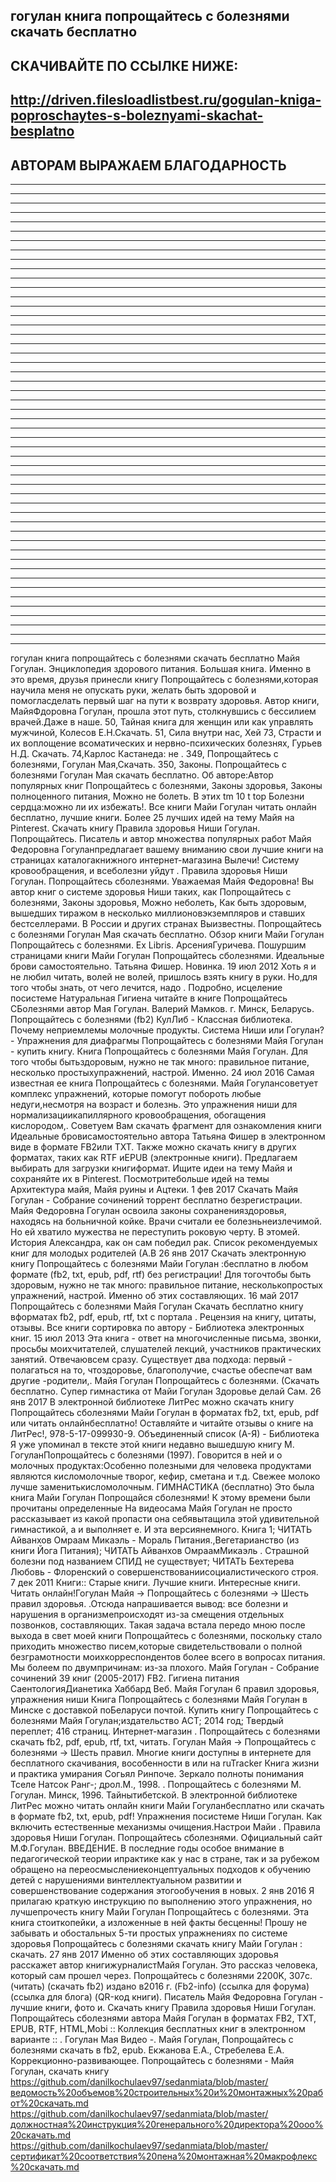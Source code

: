 гогулан книга попрощайтесь с болезнями скачать бесплатно
--------------------------------------------------
СКАЧИВАЙТЕ ПО ССЫЛКЕ НИЖЕ:
--------------------------------------------------
http://driven.filesloadlistbest.ru/gogulan-kniga-poproschaytes-s-boleznyami-skachat-besplatno
--------------------------------------------------
АВТОРАМ ВЫРАЖАЕМ БЛАГОДАРНОСТЬ
--------------------------------------------------
--------------------------------------------------
--------------------------------------------------
--------------------------------------------------
--------------------------------------------------
--------------------------------------------------
--------------------------------------------------
--------------------------------------------------
--------------------------------------------------
--------------------------------------------------
--------------------------------------------------
--------------------------------------------------
--------------------------------------------------
--------------------------------------------------
--------------------------------------------------
--------------------------------------------------
--------------------------------------------------
--------------------------------------------------
--------------------------------------------------
--------------------------------------------------
--------------------------------------------------
--------------------------------------------------
--------------------------------------------------
--------------------------------------------------
--------------------------------------------------
--------------------------------------------------
--------------------------------------------------
--------------------------------------------------
--------------------------------------------------
--------------------------------------------------
--------------------------------------------------
--------------------------------------------------
--------------------------------------------------
--------------------------------------------------
--------------------------------------------------
--------------------------------------------------
--------------------------------------------------
--------------------------------------------------
--------------------------------------------------
--------------------------------------------------
--------------------------------------------------
--------------------------------------------------
--------------------------------------------------
--------------------------------------------------
--------------------------------------------------
--------------------------------------------------
--------------------------------------------------
--------------------------------------------------
--------------------------------------------------
--------------------------------------------------
--------------------------------------------------
гогулан книга попрощайтесь с болезнями скачать бесплатно Майя Гогулан. Энциклопедия здорового питания. Большая книга. Именно в это время, друзья принесли книгу Попрощайтесь с болезнями,которая научила меня не опускать руки, желать быть здоровой и помогласделать первый шаг на пути к возврату здоровья. Автор книги, МайяФдоровна Гогулан, прошла этот путь, столкнувшись с бессилием врачей.Даже в наше. 50, Тайная книга для женщин или как управлять мужчиной, Колесов Е.Н.Скачать. 51, Сила внутри нас, Хей  73, Страсти и их воплощение всоматических и нервно-психических болезнях, Гурьев Н.Д. Скачать. 74,Карлос Кастанеда: не . 349, Попрощайтесь с болезнями, Гогулан Мая,Скачать. 350, Законы. Попрощайтесь с болезнями Гогулан Мая скачать бесплатно.  Об авторе:Автор популярных книг Попрощайтесь с болезнями, Законы здоровья, Законы полноценного питания, Можно не болеть. В этих  tm 10 t top Болезни сердца:можно ли их избежать!. Все книги Майи Гогулан читать онлайн бесплатно, лучшие книги. Более 25 лучших идей на тему Майя на Pinterest. Скачать книгу Правила здоровья Ниши  Гогулан. Попрощайтесь. Писатель и автор множества популярных работ Майя Федоровна Гогуланпредлагает вашему вниманию свои лучшие книги на страницах каталогакнижного интернет-магазина  Вылечи! Систему кровообращения, и всеболезни уйдут . Правила здоровья Ниши  Гогулан. Попрощайтесь сболезнями.
Уважаемая Майя Федоровна! Вы  автор книг о системе здоровья Ниши таких, как Попрощайтесь с болезнями, Законы здоровья, Можно неболеть, Как быть здоровым, вышедших тиражом в несколько миллионовэкземпляров и ставших бестселлерами. В России и других странах Выизвестны. Попрощайтесь с болезнями Гогулан Мая скачать бесплатно. Обзор книги Майи Гогулан Попрощайтесь с болезнями. Ex Libris. АрсенияГуричева. Пошуршим страницами книги Майи Гогулан Попрощайтесь сболезнями. Идеальные брови самостоятельно. Татьяна Фишер. Новинка. 19 июл 2012  Хоть я и не любил читать, волей не волей, пришлось взять книгу в руки. Но,для того чтобы знать, от чего лечится, надо . Подробно, исцеление посистеме Натуральная Гигиена читайте в книге Попрощайтесь СБолезнями автор  Мая Гогулан. Валерий Мамков. г. Минск, Беларусь. Попрощайтесь с болезнями (fb2)  КулЛиб - Классная библиотека. Почему неприемлемы молочные продукты. Система Ниши или Гогулан? - Упражнения для диафрагмы
Попрощайтесь с болезнями Майя Гогулан - купить книгу. Книга Попрощайтесь с болезнями Майя Гогулан. Для того чтобы бытьздоровым, нужно не так много: правильное питание, несколько простыхупражнений, настрой. Именно. 24 июл 2016  Самая известная ее книга  Попрощайтесь с болезнями. Майя Гогулансоветует комплекс упражнений, которые помогут побороть любые недуги,несмотря на возраст и болезнь. Это упражнения ниши для нормализациикапиллярного кровообращения, обогащения кислородом,. Советуем Вам скачать фрагмент для ознакомления книги Идеальные бровисамостоятельно автора Татьяна Фишер в электронном виде в формате FB2или TXT. Также можно скачать книгу в других форматах, таких как RTF иEPUB (электронные книги). Предлагаем выбирать для загрузки книгиформат. Ищите идеи на тему Майя и сохраняйте их в Pinterest.  Посмотритебольше идей на темы Архитектура майя, Майя руины и Ацтеки. 1 фев 2017  Скачать Майя Гогулан - Собрание сочинений торрент бесплатно безрегистрации.  Майя Федоровна Гогулан освоила законы сохраненияздоровья, находясь на больничной койке. Врачи считали ее болезньнеизлечимой. Но ей хватило мужества не переступить роковую черту. В этомей. История Александра, как он сам победил рак. Список рекомендуемых книг для молодых родителей (А.В
26 янв 2017  Скачать электронную книгу Попрощайтесь с болезнями Майи Гогулан :бесплатно в любом формате (fb2, txt, epub, pdf, rtf) без регистрации! Для тогочтобы быть здоровым, нужно не так много: правильное питание, несколькопростых упражнений, настрой. Именно об этих составляющих. 16 май 2017  Попрощайтесь с болезнями Майя Гогулан  Скачать бесплатно книгу вформатах fb2, pdf, epub, rtf, txt с портала . Рецензия на книгу, цитаты, отзывы. Все книги сортировка по автору - Библиотека электронных книг. 15 июл 2013  Эта книга - ответ на многочисленные письма, звонки, просьбы моихчитателей, слушателей лекций, участников практических занятий. Отвечаювсем сразу. Существует два подхода: первый - полагаться на то, чтоздоровье, благополучие, счастье обеспечат вам другие -родители,. Майя Гогулан Попрощайтесь с болезнями. (Скачать бесплатно. Супер гимнастика от Майи Гогулан  Здоровье делай Сам. 26 янв 2017  В электронной библиотеке ЛитРес можно скачать книгу Попрощайтесь сболезнями Майи Гогулан в форматах fb2, txt, epub, pdf или читать онлайнбесплатно! Оставляйте и читайте отзывы о книге на ЛитРес!, 978-5-17-099930-9. Объединенный список (А-Я) - Библиотека
Я уже упоминал в тексте этой книги недавно вышедшую книгу М. ГогуланПопрощайтесь с болезнями (1997). Говорится в ней и о молочных продуктах:Особенно полезными для человека продуктами являются кисломолочные творог, кефир, сметана и т.д. Свежее молоко лучше заменитькисломолочным. ГИМНАСТИКА (бесплатно)  Это была книга Майи Гогулан Попрощайся сболезнями! К этому времени были прочитаны определенные  На видеосама Майя Гогулан не просто рассказывает из какой пропасти она себявытащила этой удивительной гимнастикой, а и выполняет е. И эта версиянемного. Книга 1; ЧИТАТЬ Айванхов Омраам Микаэль - Мораль Питания.,Вегетарианство (из книги Йога Питания); ЧИТАТЬ Айванхов ОмраамМикаэль . Страшной болезни под названием СПИД не существует; ЧИТАТЬ Бехтерева Любовь - Флоренский о совершенствованиисоциалистического строя. 7 дек 2011  Книги:: Старые книги. Лучшие книги. Интересные книги. Читать онлайн!Гогулан Майя -> Попрощайтесь с болезнями -> Шесть правил здоровья. .Отсюда напрашивается вывод: все болезни и нарушения в организмепроисходят из-за смещения отдельных позвонков, составляющих. Такая задача встала передо мною после выхода в свет моей книги Попрощайтесь с болезнями, поскольку стало приходить множество писем,которые свидетельствовали о полной безграмотности моихкорреспондентов более всего в вопросах питания. Мы болеем по двумпричинам: из-за плохого. Майя Гогулан - Собрание сочинений 39 книг (2005-2017) FB2. Гигиена питания  СаентологияДианетика  Хаббард  Веб. Майя Гогулан 6 правил здоровья, упражнения ниши
Книга Попрощайтесь с болезнями Майя Гогулан в Минске с доставкой поБеларуси почтой. Купить книгу Попрощайтесь с болезнями Майя Гогулан;издательство АСТ; 2014 год; Твердый переплет; 416 страниц. Интернет-магазин . Попрощайтесь с болезнями скачать fb2, pdf, epub, rtf, txt, читать. Гогулан Майя -> Попрощайтесь с болезнями -> Шесть правил. Многие книги доступны в интернете для бесплатного скачивания, вособенности в  или на ruTracker  Книга жизни и практика умирания Согьял Ринпоче. Зеркало полноты понимания Тселе Натсок Ранг-; дрол.М., 1998. . Попрощайтесь с болезнями М. Гогулан. Минск, 1996. Тайнытибетской. В электронной библиотеке ЛитРес можно читать онлайн книги Майи Гогуланбесплатно или скачать в формате fb2, txt, epub, pdf!  Упражнения посистеме Ниши  Гогулан. Как включить естественные механизмы очищения.Настрои Майи . Правила здоровья Ниши  Гогулан. Попрощайтесь сболезнями. Официальный сайт М.Ф.Гогулан. ВВЕДЕНИЕ. В последние годы особое внимание в педагогической теории ипрактике как у нас в стране, так и за рубежом обращено на переосмыслениеконцептуальных подходов к обучению детей с нарушениями винтеллектуальном развитии и совершенствование содержания этогообучения в новых. 2 янв 2016  Я прилагаю краткую инструкцию по выполнению этого упражнения, но лучшепрочесть книгу Майи Гогулан Попрощайтесь с болезнями. Эта книга стоиткопейки, а изложенные в ней факты бесценны! Прошу не забывать и обостальных 5-ти простых упражнениях по системе здоровья
Попрощайтесь с болезнями скачать книгу Майи Гогулан : скачать. 27 янв 2017  Именно об этих составляющих здоровья расскажет автор книгижурналистМайя Гогулан. Это рассказ человека, который сам прошел через. Попрощайтесь с болезнями 2200K, 307с. (читать) (скачать fb2) издано в2016 г.  (Fb2-info) (ссылка для форума) (ссылка для блога) (QR-код книги). Писатель Майя Федоровна Гогулан - лучшие книги, фото и. Скачать книгу Правила здоровья Ниши  Гогулан. Попрощайтесь сболезнями автора Майя Гогулан в форматах FB2, TXT, EPUB, RTF, HTML,Mobi :: Коллекция бесплатных книг в электронном варианте :: . Гогулан Мая  Видео -. Майя Гогулан, Попрощайтесь с болезнями  скачать в fb2, epub. Екжанова Е.А., Стребелева Е.А. Коррекционно-развивающее. Попрощайтесь с болезнями - Майя Гогулан, скачать книгу
https://github.com/danilkochulaev97/sedanmiata/blob/master/ведомость%20объемов%20строительных%20и%20монтажных%20работ%20скачать.md
https://github.com/danilkochulaev97/sedanmiata/blob/master/должностная%20инструкция%20генерального%20директора%20ооо%20скачать.md
https://github.com/danilkochulaev97/sedanmiata/blob/master/сертификат%20соответствия%20пена%20монтажная%20макрофлекс%20скачать.md